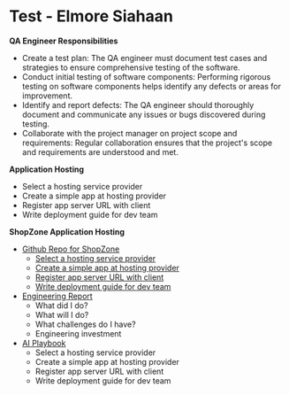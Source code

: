 # Test - Elmore Siahaan

**QA Engineer Responsibilities**

* Create a test plan: The QA engineer must document test cases and strategies to ensure comprehensive testing of the software.
* Conduct initial testing of software components: Performing rigorous testing on software components helps identify any defects or areas for improvement.
* Identify and report defects: The QA engineer should thoroughly document and communicate any issues or bugs discovered during testing.
* Collaborate with the project manager on project scope and requirements: Regular collaboration ensures that the project's scope and requirements are understood and met.

**Application Hosting**

- Select a hosting service provider
- Create a simple app at hosting provider
- Register app server URL with client
- Write deployment guide for dev team


**ShopZone Application Hosting**

* [Github Repo for ShopZone](Index.md)
    * [Select a hosting service provider](Index.md)
    * [Create a simple app at hosting provider](Index.md)
    * [Register app server URL with client](Index.md)
    * [Write deployment guide for dev team](Index.md)
* [Engineering Report](Report.md)
    * What did I do?
    * What will I do?
    * What challenges do I have?
    * Engineering investment
* [AI Playbook](AI.md)
    - Select a hosting service provider
    - Create a simple app at hosting provider
    - Register app server URL with client
    - Write deployment guide for dev team